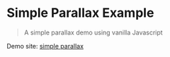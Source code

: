 # Simple Parallax Example
> A simple parallax demo using vanilla Javascript

Demo site: [simple parallax](https://fervent-shaw-939b4f.netlify.com/)
